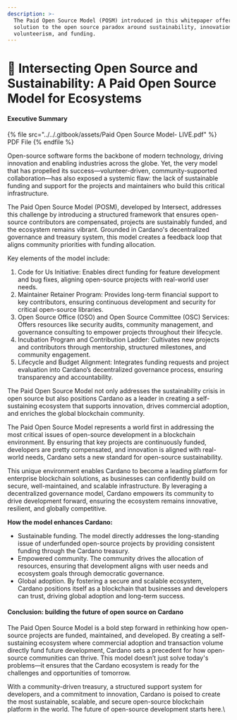 ```yaml
---
description: >-
  The Paid Open Source Model (POSM) introduced in this whitepaper offers a bold
  solution to the open source paradox around sustainability, innovation,
  volunteerism, and funding.
---
```


# 📜 Intersecting Open Source and Sustainability:  A Paid Open Source Model for Ecosystems

#### Executive Summary

{% file src="../../.gitbook/assets/Paid Open Source Model- LIVE.pdf" %}
PDF File
{% endfile %}

Open-source software forms the backbone of modern technology, driving innovation and enabling industries across the globe. Yet, the very model that has propelled its success—volunteer-driven, community-supported collaboration—has also exposed a systemic flaw: the lack of sustainable funding and support for the projects and maintainers who build this critical infrastructure.

The Paid Open Source Model (POSM), developed by Intersect, addresses this challenge by introducing a structured framework that ensures open-source contributors are compensated, projects are sustainably funded, and the ecosystem remains vibrant. Grounded in Cardano's decentralized governance and treasury system, this model creates a feedback loop that aligns community priorities with funding allocation.

Key elements of the model include:

1. Code for Us Initiative: Enables direct funding for feature development and bug fixes, aligning open-source projects with real-world user needs.
2. Maintainer Retainer Program: Provides long-term financial support to key contributors, ensuring continuous development and security for critical open-source libraries.
3. Open Source Office (OSO) and Open Source Committee (OSC) Services: Offers resources like security audits, community management, and governance consulting to empower projects throughout their lifecycle.
4. Incubation Program and Contribution Ladder: Cultivates new projects and contributors through mentorship, structured milestones, and community engagement.
5. Lifecycle and Budget Alignment: Integrates funding requests and project evaluation into Cardano’s decentralized governance process, ensuring transparency and accountability.

The Paid Open Source Model not only addresses the sustainability crisis in open source but also positions Cardano as a leader in creating a self-sustaining ecosystem that supports innovation, drives commercial adoption, and enriches the global blockchain community.

The Paid Open Source Model represents a world first in addressing the most critical issues of open-source development in a blockchain environment. By ensuring that key projects are continuously funded, developers are pretty compensated, and innovation is aligned with real-world needs, Cardano sets a new standard for open-source sustainability.

This unique environment enables Cardano to become a leading platform for enterprise blockchain solutions, as businesses can confidently build on secure, well-maintained, and scalable infrastructure. By leveraging a decentralized governance model, Cardano empowers its community to drive development forward, ensuring the ecosystem remains innovative, resilient, and globally competitive.

**How the model enhances Cardano:**

* Sustainable funding. The model directly addresses the long-standing issue of underfunded open-source projects by providing consistent funding through the Cardano treasury.
* Empowered community. The community drives the allocation of resources, ensuring that development aligns with user needs and ecosystem goals through democratic governance.
* Global adoption. By fostering a secure and scalable ecosystem, Cardano positions itself as a blockchain that businesses and developers can trust, driving global adoption and long-term success.

#### Conclusion: building the future of open source on Cardano

The Paid Open Source Model is a bold step forward in rethinking how open-source projects are funded, maintained, and developed. By creating a self-sustaining ecosystem where commercial adoption and transaction volume directly fund future development, Cardano sets a precedent for how open-source communities can thrive. This model doesn’t just solve today's problems—it ensures that the Cardano ecosystem is ready for the challenges and opportunities of tomorrow.

With a community-driven treasury, a structured support system for developers, and a commitment to innovation, Cardano is poised to create the most sustainable, scalable, and secure open-source blockchain platform in the world. The future of open-source development starts here.\
